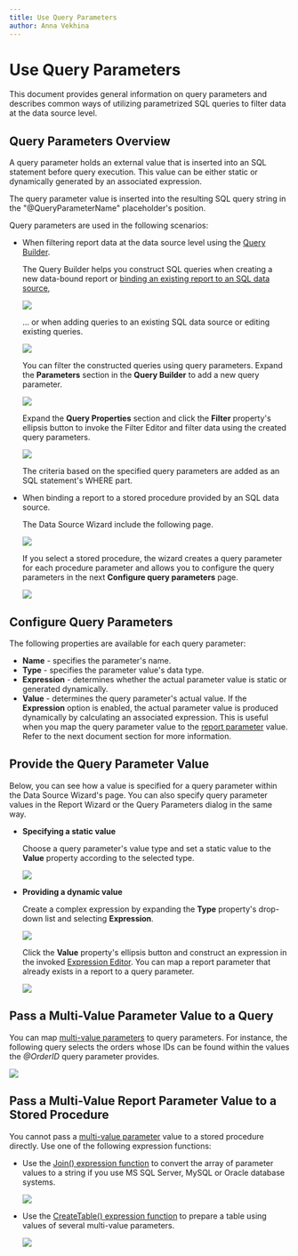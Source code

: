 ```yaml
---
title: Use Query Parameters
author: Anna Vekhina
---
```

# Use Query Parameters

This document provides general information on query parameters and describes common ways of utilizing parametrized SQL queries to filter data at the data source level.

## Query Parameters Overview
A query parameter holds an external value that is inserted into an SQL statement before query execution. This value can be either static or dynamically generated by an associated expression.

The query parameter value is inserted into the resulting SQL query string in the "\@QueryParameterName" placeholder's position.

Query parameters are used in the following scenarios:

* When filtering report data at the data source level using the [Query Builder](../../report-designer-tools/query-builder.md).
	
	The Query Builder helps you construct SQL queries when creating a new data-bound report or [binding an existing report to an SQL data source](../../bind-to-data/bind-a-report-to-data.md),
	
	![](../../../../images/eurd-web-query-parameters-create-query.png)
	
	... or when adding queries to an existing SQL data source or editing existing queries.
	
	![](../../../../images/eurd-web-query-parameters-add-edit-queries.png)
	
	You can filter the constructed queries using query parameters. Expand the **Parameters** section in the **Query Builder** to add a new query parameter.
	
	![](../../../../images/eurd-web-query-parameters-add-in-query-builder.png)
	
	Expand the **Query Properties** section and click the **Filter** property's ellipsis button to invoke the Filter Editor and filter data using the created query parameters.
	
	![](../../../../images/eurd-web-query-parameters-in-filter-editor.png)
	
	The criteria based on the specified query parameters are added as an SQL statement's WHERE part.
	
* When binding a report to a stored procedure provided by an SQL data source.
	
	The Data Source Wizard include the following page. 
    
    ![](../../../../images/eurd-web-query-parameters-select-stored-procedure.png)
    
    If you select a stored procedure, the wizard creates a query parameter for each procedure parameter and allows you to configure the query parameters in the next **Configure query parameters** page.
	
	![](../../../../images/eurd-web-query-parameters-for-stored-procedure.png)

## Configure Query Parameters
The following properties are available for each query parameter:

* **Name** - specifies the parameter's name.
* **Type** - specifies the parameter value's data type.
* **Expression** - determines whether the actual parameter value is static or generated dynamically.
* **Value** - determines the query parameter's actual value. If the **Expression** option is enabled, the actual parameter value is produced dynamically by calculating an associated expression. This is useful when you map the query parameter value to the [report parameter](parameters-overview.md) value. Refer to the next document section for more information.

## Provide the Query Parameter Value
Below, you can see how a value is specified for a query parameter within the Data Source Wizard's page. You can also specify query parameter values in the Report Wizard or the Query Parameters dialog in the same way.

* **Specifying a static value**
	
	Choose a query parameter's value type and set a static value to the **Value** property according to the selected type.
	
	![](../../../../images/eurd-web-query-parameters-static-value.png)

* **Providing a dynamic value**
	
	Create a complex expression by expanding the **Type** property's drop-down list and selecting **Expression**.
		
	![](../../../../images/eurd-web-query-parameters-dynamic-expression.png)
		
	Click the **Value** property's ellipsis button and construct an expression in the invoked [Expression Editor](../../report-designer-tools/expression-editor.md). You can map a report parameter that already exists in a report to a query parameter.
		
	![](../../../../images/eurd-web-query-parameters-expression-editor.png)

## Pass a Multi-Value Parameter Value to a Query
You can map [multi-value parameters](create-multi-value-and-cascading-parameters.md) to query parameters. 
For instance, the following query selects the orders whose IDs can be found within the values the _\@OrderID_ query parameter provides.

![](../../../../images/eurd-web-query-parameters-map-to-multi-value-parameter.png)

## Pass a Multi-Value Report Parameter Value to a Stored Procedure
You cannot pass a [multi-value parameter](create-multi-value-and-cascading-parameters.md) value to a stored procedure directly. Use one of the following expression functions:

* Use the [Join() expression function](../../use-expressions/expression-syntax.md) to convert the array of parameter values to a string if you use MS SQL Server, MySQL or Oracle database systems.

	![](../../../../images/eurd-web-query-parameters-join-expression-function.png)

* Use the [CreateTable() expression function](../../use-expressions/expression-syntax.md) to prepare a table using values of several multi-value parameters.

	![](../../../../images/eurd-web-query-parameters-createtable-expression-function.png)